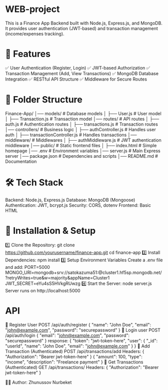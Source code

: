 # WEB-project
This is a Finance App Backend built with Node.js, Express.js, and MongoDB. It provides user authentication (JWT-based) and transaction management (income/expenses tracking).

# 🚀 Features
✅ User Authentication (Register, Login)
✅ JWT-based Authorization
✅ Transaction Management (Add, View Transactions)
✅ MongoDB Database Integration
✅ RESTful API Structure
✅ Middleware for Secure Routes

# 📂 Folder Structure
Finance-App/
│── models/                # Database models
│   ├── User.js            # User model
│   ├── Transaction.js     # Transaction model
│── routes/                # API routes
│   ├── auth.js            # Authentication routes
│   ├── transactions.js    # Transaction routes
│── controllers/           # Business logic
│   ├── authController.js  # Handles user auth
│   ├── transactionController.js  # Handles transactions
│── middleware/            # Middlewares
│   ├── authMiddleware.js  # JWT authentication middleware
│── public/                # Static frontend files
│   ├── index.html         # Simple homepage
│── .env                   # Environment variables
│── server.js              # Main Express server
│── package.json           # Dependencies and scripts
│── README.md              # Documentation

# 🛠 Tech Stack
Backend: Node.js, Express.js
Database: MongoDB (Mongoose)
Authentication: JWT, bcrypt.js
Security: CORS, dotenv
Frontend: Basic HTML

# 🚀 Installation & Setup
1️⃣ Clone the Repository: git clone https://github.com/yourusername/finance-app.git
cd finance-app
2️⃣ Install Dependencies: npm install
3️⃣ Setup Environment Variables
Create a .env file and add:
PORT=5000
MONGO_URI=mongodb+srv://satokazuma51:<eYu4sS5HVkgRUwzg>@cluster1.hf5sp.mongodb.net/?retryWrites=true&w=majority&appName=Cluster1
JWT_SECRET=eYu4sS5HVkgRUwzg
4️⃣ Start the Server: node server.js
Server runs on http://localhost:5000

# API 
🔹 Register User
POST /api/auth/register
{
  "name": "John Doe",
  "email": "john@example.com",
  "password": "securepassword"
}
🔹 Login user
POST /api/auth/login
{
  "email": "john@example.com",
  "password": "securepassword"
}
response:
{
  "token": "jwt-token-here",
  "user": {
    "_id": "userId",
    "name": "John Doe",
    "email": "john@example.com"
  }
}
🔹 Add Transaction (Authenticated)
POST /api/transactions/add
Headers: { "Authorization": "Bearer jwt-token-here" }
{
  "amount": 100,
  "type": "income",
  "description": "Freelance payment"
}
🔹 Get Transactions (Authenticated)
GET /api/transactions/
Headers: { "Authorization": "Bearer jwt-token-here" }


👨‍💻 Author: Zhunussov Nurbeket
